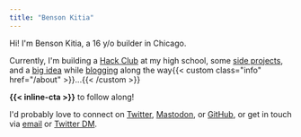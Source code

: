```yaml
---
title: "Benson Kitia"
---
```


Hi! I'm Benson Kitia, a 16 y/o builder in Chicago.

Currently, I'm building a [Hack Club](https://hackclub.com) at my high school, some [side projects](/projects), and a [big idea](https://realize.lol) while [blogging](/about/#why-and-what-i-write) along the way{{< custom class="info" href="/about" >}}...{{< /custom >}}

**{{< inline-cta >}}** to follow along!

I'd probably love to connect on [Twitter](https://twitter.com/bensonkitia), [Mastodon](https://mastodon.social/@kitia), or [GitHub](https://github.com/bensonkitia), or get in touch via [email](mailto:hello@bvk.email) or [Twitter DM](https://twitter.com/messages/compose?recipient_id=1188270454303277056).
